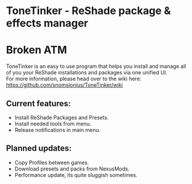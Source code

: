 # ToneTinker - ReShade package & effects manager    
# Broken ATM

ToneTinker is an easy to use program that helps you install and manage all of you your ReShade installations and packages via one unified UI.   
For more information, please head over to the wiki here: https://github.com/snomsionius/ToneTinker/wiki


## Current features:   
- Install ReShade Packages and Presets.
- Install needed tools from menu.
- Release notifications in main menu.
  
## Planned updates:   

- Copy Profiles between games.
- Download presets and packs from NexusMods.
- Performance update, its quite sluggish sometimes.   

